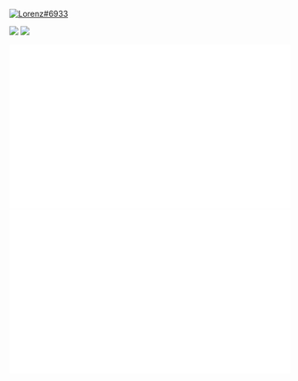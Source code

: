 [![Lorenz#6933](https://lanyard.cnrad.dev/api/838620835282812969?idleMessage=https%3A%2F%2Fdarshan.studio%2F)](https://discord.com/users/838620835282812969)

![](https://streak-stats.demolab.com?user=Dqrshan&theme=dark&border_radius=5&stroke=FF6666&border=FF6666&background=18181B)
![](https://github-readme-stats.vercel.app/api?username=Dqrshan&show_icons=true&theme=codeSTACKr)

![](https://raw.githubusercontent.com/Dqrshan/github-stats/master/generated/overview.svg#gh-dark-mode-only)
![](https://raw.githubusercontent.com/Dqrshan/github-stats/master/generated/languages.svg#gh-dark-mode-only)
